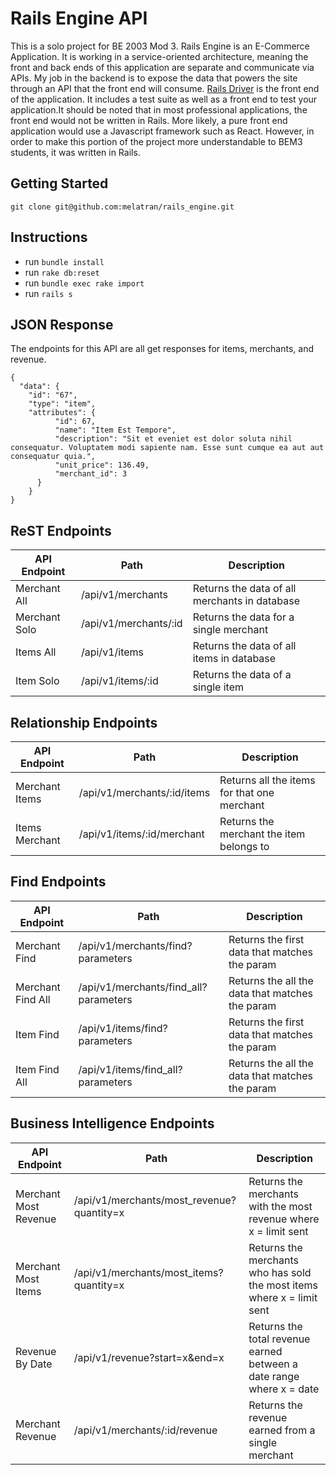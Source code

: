 # Rails Engine API

This is a solo project for BE 2003 Mod 3. Rails Engine is an E-Commerce Application. It is working in a service-oriented architecture, meaning the front and back ends of this application are separate and communicate via APIs. My job in the backend is to expose the data that powers the site through an API that the front end will consume. [Rails Driver](https://github.com/turingschool-examples/rails_driver) is the front end of the application. It includes a test suite as well as a front end to test your application.It should be noted that in most professional applications, the front end would not be written in Rails. More likely, a pure front end application would use a Javascript framework such as React. However, in order to make this portion of the project more understandable to BEM3 students, it was written in Rails.

## Getting Started

```
git clone git@github.com:melatran/rails_engine.git
```

## Instructions

- run `bundle install`
- run `rake db:reset`
- run `bundle exec rake import`
- run `rails s`

## JSON Response

The endpoints for this API are all get responses for items, merchants, and revenue.

```
{
  "data": {
    "id": "67",
    "type": "item",
    "attributes": {
          "id": 67,
          "name": "Item Est Tempore",
          "description": "Sit et eveniet est dolor soluta nihil consequatur. Voluptatem modi sapiente nam. Esse sunt cumque ea aut aut consequatur quia.",
          "unit_price": 136.49,
          "merchant_id": 3
      }
    }
}
```

## ReST Endpoints

| API Endpoint       | Path                                |Description
| ------------------ | ----------------------------------- |---------------------------------
| Merchant All       | /api/v1/merchants                   |Returns the data of all merchants in database
| Merchant Solo      | /api/v1/merchants/:id               |Returns the data for a single merchant
| Items All          | /api/v1/items                       |Returns the data of all items in database
| Item Solo          | /api/v1/items/:id                   |Returns the data of a single item


## Relationship Endpoints

| API Endpoint       | Path                                |Description
| ------------------ | ----------------------------------- |---------------------------------
| Merchant Items     | /api/v1/merchants/:id/items         |Returns all the items for that one merchant
| Items Merchant     | /api/v1/items/:id/merchant          |Returns the merchant the item belongs to


## Find Endpoints

| API Endpoint       | Path                                   |Description
| ------------------ | -----------------------------------    |---------------------------------
| Merchant Find      | /api/v1/merchants/find?parameters      |Returns the first data that matches the param
| Merchant Find All  | /api/v1/merchants/find_all?parameters  |Returns the all the data that matches the param
| Item Find          | /api/v1/items/find?parameters          |Returns the first data that matches the param
| Item Find All      | /api/v1/items/find_all?parameters      |Returns the all the data that matches the param


## Business Intelligence Endpoints

| API Endpoint          | Path                                        |Description
| ------------------    | -----------------------------------         |---------------------------------
| Merchant Most Revenue | /api/v1/merchants/most_revenue?quantity=x   |Returns the merchants with the most revenue where x = limit sent
| Merchant Most Items   | /api/v1/merchants/most_items?quantity=x     |Returns the merchants who has sold the most items where x = limit sent
| Revenue By Date       | /api/v1/revenue?start=x&end=x               |Returns the total revenue earned between a date range where x = date
| Merchant Revenue      | /api/v1/merchants/:id/revenue               |Returns the revenue earned from a single merchant
